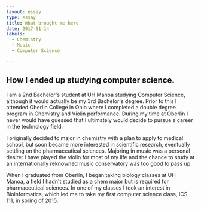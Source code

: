 ```yaml
---
layout: essay
type: essay
title: What brought me here
date: 2017-01-14
labels:
  - Chemistry
  - Music
  - Computer Science

---
```

## How I ended up studying computer science.

I am a 2nd Bachelor's student at UH Manoa studying Computer Science, although it would actually be my 3rd Bachelor's degree. Prior to this I attended Oberlin College in Ohio where I completed a double degree program in Chemistry and Violin performance. During my time at Oberlin I never would have guessed that I ultimately would decide to pursue a career in the technology field.

I originally decided to major in chemistry with a plan to apply to medical school, but soon became more interested in scientific research, eventually settling on the pharmaceutical sciences. Majoring in music was a personal desire: I have played the violin for most of my life and the chance to study at an internationally reknowned music conservatory was too good to pass up.

When I graduated from Oberlin, I began taking biology classes at UH Manoa, a field I hadn't studied as a chem major but is required for pharmaceutical sciences. In one of my classes I took an interest in Bioinformatics, which led me to take my first computer science class, ICS 111, in spring of 2015. 
